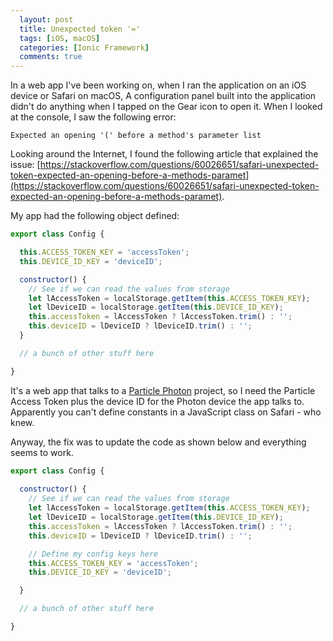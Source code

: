 ```yaml
---
  layout: post
  title: Unexpected token '='
  tags: [iOS, macOS]
  categories: [Ionic Framework]
  comments: true
---
```


In a web app I've been working on, when I ran the application on an iOS device or Safari on macOS, A configuration panel built into the application didn't do anything when I tapped on the Gear icon to open it. When I looked at the console, I saw the following error:

```text
Expected an opening '(' before a method's parameter list
```

Looking around the Internet, I found the following article that explained the issue: [https://stackoverflow.com/questions/60026651/safari-unexpected-token-expected-an-opening-before-a-methods-paramet](https://stackoverflow.com/questions/60026651/safari-unexpected-token-expected-an-opening-before-a-methods-paramet).

My app had the following object defined:

```JavaScript
export class Config {

  this.ACCESS_TOKEN_KEY = 'accessToken';
  this.DEVICE_ID_KEY = 'deviceID';

  constructor() {
    // See if we can read the values from storage
    let lAccessToken = localStorage.getItem(this.ACCESS_TOKEN_KEY);
    let lDeviceID = localStorage.getItem(this.DEVICE_ID_KEY);
    this.accessToken = lAccessToken ? lAccessToken.trim() : '';
    this.deviceID = lDeviceID ? lDeviceID.trim() : '';
  }

  // a bunch of other stuff here

}
```

It's a web app that talks to a [Particle Photon](https://particle.io) project, so I need the Particle Access Token plus the device ID for the Photon device the app talks to. Apparently you can't define constants in a JavaScript class on Safari - who knew.

Anyway, the fix was to update the code as shown below and everything seems to work.

```JavaScript
export class Config {
  
  constructor() {
    // See if we can read the values from storage
    let lAccessToken = localStorage.getItem(this.ACCESS_TOKEN_KEY);
    let lDeviceID = localStorage.getItem(this.DEVICE_ID_KEY);
    this.accessToken = lAccessToken ? lAccessToken.trim() : '';
    this.deviceID = lDeviceID ? lDeviceID.trim() : '';

    // Define my config keys here
    this.ACCESS_TOKEN_KEY = 'accessToken';
    this.DEVICE_ID_KEY = 'deviceID';

  }

  // a bunch of other stuff here

}
```
